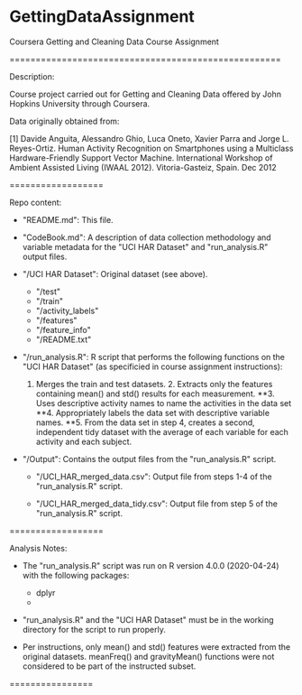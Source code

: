 # GettingDataAssignment

Coursera Getting and Cleaning Data Course Assignment

====================================================

Description:

Course project carried out for Getting and Cleaning Data offered by John Hopkins University through Coursera. 

Data originally obtained from: 

[1] Davide Anguita, Alessandro Ghio, Luca Oneto, Xavier Parra and Jorge L. Reyes-Ortiz. Human Activity Recognition on Smartphones using a Multiclass Hardware-Friendly Support Vector Machine. International Workshop of Ambient Assisted Living (IWAAL 2012). Vitoria-Gasteiz, Spain. Dec 2012

==================

Repo content:

- "README.md": This file. 

- "CodeBook.md": A description of data collection methodology and variable metadata for the "UCI HAR Dataset" and "run_analysis.R" output files. 

- "/UCI HAR Dataset": Original dataset (see above). 

	- "/test"
	- "/train"
	- "/activity_labels"
	- "/features"
	- "/feature_info"
	- "/README.txt"

- "/run_analysis.R": R script that performs the following functions on the "UCI HAR Dataset" (as specificied in course assignment instructions):
	
	1. Merges the train and test datasets.
    	2. Extracts only the features containing mean() and std() results for each measurement.
    	**3. Uses descriptive activity names to name the activities in the data set
    	**4. Appropriately labels the data set with descriptive variable names.
    	**5. From the data set in step 4, creates a second, independent tidy dataset with the average of each variable for each activity and each subject.

- "/Output": Contains the output files from the "run_analysis.R" script. 

	- "/UCI_HAR_merged_data.csv": Output file from steps 1-4 of the "run_analysis.R" script. 

	- "/UCI_HAR_merged_data_tidy.csv": Output file from step 5 of the "run_analysis.R" script. 

==================

Analysis Notes:

- The "run_analysis.R" script was run on R version 4.0.0 (2020-04-24) with the following packages: 

	- dplyr
	- 
- "run_analysis.R" and the "UCI HAR Dataset" must be in the working directory for the script to run properly. 

- Per instructions, only mean() and std() features were extracted from the original datasets. meanFreq() and gravityMean() functions were not considered to be part of the instructed subset. 

================


